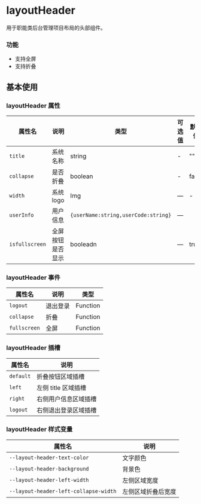 <!--
 * @Author: weichunpei
 * @Date: 2023-10-20 09:30:23
 * @LastEditors: weichunpei
 * @LastEditTime: 2023-11-29 10:55:43
 * @Description: layoutHeader 组件
-->

# layoutHeader

用于职能类后台管理项目布局的头部组件。

### 功能

- 支持全屏
- 支持折叠

## 基本使用

<demo src="./basic.vue"></demo>

### layoutHeader 属性

| 属性名         | 说明             | 类型                                | 可选值 | 默认值 | 备注 |
| -------------- | ---------------- | ----------------------------------- | ------ | ------ | ---- |
| `title`        | 系统名称         | string                              | -      | ""     |      |
| `collapse`     | 是否折叠         | boolean                             | -      | false  |      |
| `width`        | 系统 logo        | Img                                 | —      | -      |      |
| `userInfo`     | 用户信息         | `{userName:string,userCode:string}` | —      |        |
| `isfullscreen` | 全屏按钮是否显示 | booleadn                            | —      | true   |

### layoutHeader 事件

| 属性名       | 说明     | 类型     |
| ------------ | -------- | -------- |
| `logout`     | 退出登录 | Function |
| `collapse`   | 折叠     | Function |
| `fullscreen` | 全屏     | Function |

### layoutHeader 插槽

| 属性名    | 说明                 |
| --------- | -------------------- |
| `default` | 折叠按钮区域插槽     |
| `left`    | 左侧 title 区域插槽  |
| `right`   | 右侧用户信息区域插槽 |
| `logout`  | 右侧退出登录区域插槽 |

### layoutHeader 样式变量

| 属性名                                | 说明               |
| ------------------------------------- | ------------------ |
| `--layout-header-text-color`          | 文字颜色           |
| `--layout-header-background`          | 背景色             |
| `--layout-header-left-width`          | 左侧区域宽度       |
| `--layout-header-left-collapse-width` | 左侧区域折叠后宽度 |
